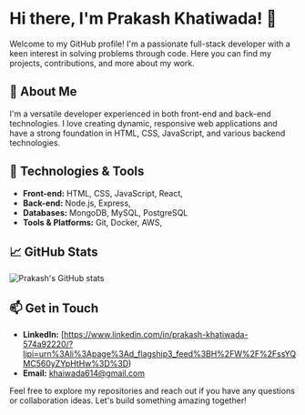 
# Hi there, I'm Prakash Khatiwada! 👋

Welcome to my GitHub profile! I'm a passionate full-stack developer with a keen interest in solving problems through code. Here you can find my projects, contributions, and more about my work.

## 🚀 About Me
I'm a versatile developer experienced in both front-end and back-end technologies. I love creating dynamic, responsive web applications and have a strong foundation in HTML, CSS, JavaScript, and various backend technologies.

## 🔧 Technologies & Tools
- **Front-end:** HTML, CSS, JavaScript, React, 
- **Back-end:** Node.js, Express, 
- **Databases:** MongoDB, MySQL, PostgreSQL
- **Tools & Platforms:** Git, Docker, AWS,

## 📈 GitHub Stats
![Prakash's GitHub stats](https://github-readme-stats.vercel.app/api?username=Prakashkhatiwada&show_icons=true&theme=radical)

## 📫 Get in Touch
- **LinkedIn:** [https://www.linkedin.com/in/prakash-khatiwada-574a92220/?lipi=urn%3Ali%3Apage%3Ad_flagship3_feed%3BH%2FW%2F%2FssYQMC560yZYpHtHw%3D%3D)
- **Email:** khaiwada614@gmail.com

Feel free to explore my repositories and reach out if you have any questions or collaboration ideas. Let's build something amazing together!
